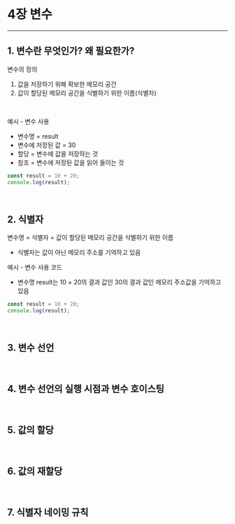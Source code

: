 # 4장 변수

---

## 1. 변수란 무엇인가? 왜 필요한가?

변수의 정의
1. 값을 저장하기 위해 확보한 메모리 공간
2. 값이 할당된 메모리 공간을 식별하기 위한 이름(식별자)
<br/>

예시 - 변수 사용 <br/>
- 변수명 = result
- 변수에 저장된 값 = 30
- 할당 = 변수에 값을 저장하는 것
- 참조 = 변수에 저장된 값을 읽어 들이는 것

```JavaScript
const result = 10 + 20;
console.log(result);
```

<br/>

## 2. 식별자

변수명 = 식별자 = 값이 할당된 메모리 공간을 식별하기 위한 이름
- 식별자는 값이 아닌 메모리 주소를 기억하고 있음

예시 - 변수 사용 코드
- 변수명 result는 10 + 20의 결과 값인 30의 결과 값인 메모리 주소값을 기억하고 있음

```JavaScript
const result = 10 + 20;
console.log(result);
```



<br/>

## 3. 변수 선언


<br/>

## 4. 변수 선언의 실행 시점과 변수 호이스팅


<br/>

## 5. 값의 할당


<br/>

## 6. 값의 재할당


<br/>

## 7. 식별자 네이밍 규칙


<br/>
